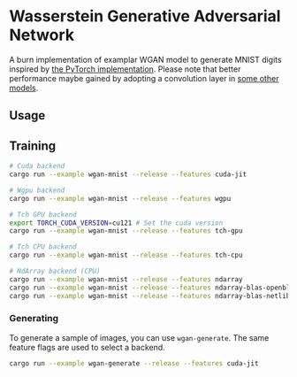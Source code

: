 # Wasserstein Generative Adversarial Network

A burn implementation of examplar WGAN model to generate MNIST digits inspired by
[the PyTorch implementation](https://bytepawn.com/training-a-pytorch-wasserstain-mnist-gan-on-google-colab.html).
Please note that better performance maybe gained by adopting a convolution layer in
[some other models](https://github.com/Lornatang/WassersteinGAN-PyTorch).

## Usage


## Training

```sh
# Cuda backend
cargo run --example wgan-mnist --release --features cuda-jit

# Wgpu backend
cargo run --example wgan-mnist --release --features wgpu

# Tch GPU backend
export TORCH_CUDA_VERSION=cu121 # Set the cuda version
cargo run --example wgan-mnist --release --features tch-gpu

# Tch CPU backend
cargo run --example wgan-mnist --release --features tch-cpu

# NdArray backend (CPU)
cargo run --example wgan-mnist --release --features ndarray                # f32 - single thread
cargo run --example wgan-mnist --release --features ndarray-blas-openblas  # f32 - blas with openblas
cargo run --example wgan-mnist --release --features ndarray-blas-netlib    # f32 - blas with netlib
```


### Generating

To generate a sample of images, you can use `wgan-generate`. The same feature flags are used to select a backend.

```sh
cargo run --example wgan-generate --release --features cuda-jit
```
